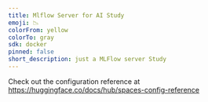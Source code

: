 ```yaml
---
title: Mlflow Server for AI Study
emoji: 📉
colorFrom: yellow
colorTo: gray
sdk: docker
pinned: false
short_description: just a MLFlow server Study
---
```


Check out the configuration reference at https://huggingface.co/docs/hub/spaces-config-reference

